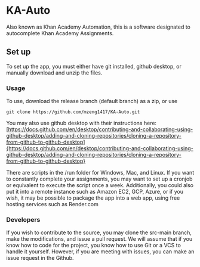 # KA-Auto
Also known as Khan Academy Automation, this is a software designated to autocomplete Khan Academy Assignments.

## Set up
To set up the app, you must either have git installed, github desktop, or manually download and unzip the files.

### Usage
To use, download the release branch (default branch) as a zip, or use 
```
git clone https://github.com/mzeng1417/KA-Auto.git
```
You may also use github desktop with their instructions here:
[https://docs.github.com/en/desktop/contributing-and-collaborating-using-github-desktop/adding-and-cloning-repositories/cloning-a-repository-from-github-to-github-desktop]{https://docs.github.com/en/desktop/contributing-and-collaborating-using-github-desktop/adding-and-cloning-repositories/cloning-a-repository-from-github-to-github-desktop}

There are scripts in the /run folder for Windows, Mac, and Linux. If you want to constantly complete your assignments, you may want to set up a cronjob or equivalent to execute the script once a week.
Additionally, you could also put it into a remote instance such as Amazon EC2, GCP, Azure, or if you wish, it may be possible to package the app into a web app, using free hosting services such as Render.com

### Developers
If you wish to contribute to the source, you may clone the src-main branch, make the modifications, and issue a pull request. We will assume that if you know how to code for the project, you know how to use Git or a VCS to handle it yourself.
However, if you are meeting with issues, you can make an issue request in the Github.
